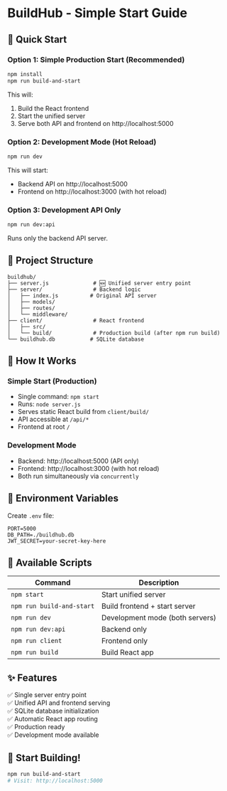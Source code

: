 # BuildHub - Simple Start Guide

## 🚀 Quick Start

### Option 1: Simple Production Start (Recommended)
```bash
npm install
npm run build-and-start
```

This will:
1. Build the React frontend
2. Start the unified server
3. Serve both API and frontend on http://localhost:5000

### Option 2: Development Mode (Hot Reload)
```bash
npm run dev
```

This will start:
- Backend API on http://localhost:5000
- Frontend on http://localhost:3000 (with hot reload)

### Option 3: Development API Only
```bash
npm run dev:api
```

Runs only the backend API server.

## 📁 Project Structure

```
buildhub/
├── server.js              # 🆕 Unified server entry point
├── server/                # Backend logic
│   ├── index.js          # Original API server
│   ├── models/
│   ├── routes/
│   └── middleware/
├── client/                # React frontend
│   ├── src/
│   └── build/             # Production build (after npm run build)
└── buildhub.db           # SQLite database

```

## 🎯 How It Works

### Simple Start (Production)
- Single command: `npm start`
- Runs: `node server.js`
- Serves static React build from `client/build/`
- API accessible at `/api/*`
- Frontend at root `/`

### Development Mode
- Backend: http://localhost:5000 (API only)
- Frontend: http://localhost:3000 (with hot reload)
- Both run simultaneously via `concurrently`

## 🔧 Environment Variables

Create `.env` file:
```env
PORT=5000
DB_PATH=./buildhub.db
JWT_SECRET=your-secret-key-here
```

## 📝 Available Scripts

| Command | Description |
|---------|-------------|
| `npm start` | Start unified server |
| `npm run build-and-start` | Build frontend + start server |
| `npm run dev` | Development mode (both servers) |
| `npm run dev:api` | Backend only |
| `npm run client` | Frontend only |
| `npm run build` | Build React app |

## ✨ Features

✅ Single server entry point  
✅ Unified API and frontend serving  
✅ SQLite database initialization  
✅ Automatic React app routing  
✅ Production ready  
✅ Development mode available  

## 🎉 Start Building!

```bash
npm run build-and-start
# Visit: http://localhost:5000
```

